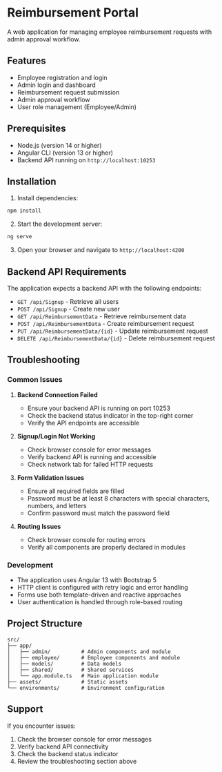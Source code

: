 # Reimbursement Portal

A web application for managing employee reimbursement requests with admin approval workflow.

## Features

- Employee registration and login
- Admin login and dashboard
- Reimbursement request submission
- Admin approval workflow
- User role management (Employee/Admin)

## Prerequisites

- Node.js (version 14 or higher)
- Angular CLI (version 13 or higher)
- Backend API running on `http://localhost:10253`

## Installation

1. Install dependencies:

```bash
npm install
```

2. Start the development server:

```bash
ng serve
```

3. Open your browser and navigate to `http://localhost:4200`

## Backend API Requirements

The application expects a backend API with the following endpoints:

- `GET /api/Signup` - Retrieve all users
- `POST /api/Signup` - Create new user
- `GET /api/ReimbursementData` - Retrieve reimbursement data
- `POST /api/ReimbursementData` - Create reimbursement request
- `PUT /api/ReimbursementData/{id}` - Update reimbursement request
- `DELETE /api/ReimbursementData/{id}` - Delete reimbursement request

## Troubleshooting

### Common Issues

1. **Backend Connection Failed**

   - Ensure your backend API is running on port 10253
   - Check the backend status indicator in the top-right corner
   - Verify the API endpoints are accessible

2. **Signup/Login Not Working**

   - Check browser console for error messages
   - Verify backend API is running and accessible
   - Check network tab for failed HTTP requests

3. **Form Validation Issues**

   - Ensure all required fields are filled
   - Password must be at least 8 characters with special characters, numbers, and letters
   - Confirm password must match the password field

4. **Routing Issues**
   - Check browser console for routing errors
   - Verify all components are properly declared in modules

### Development

- The application uses Angular 13 with Bootstrap 5
- HTTP client is configured with retry logic and error handling
- Forms use both template-driven and reactive approaches
- User authentication is handled through role-based routing

## Project Structure

```
src/
├── app/
│   ├── admin/          # Admin components and module
│   ├── employee/       # Employee components and module
│   ├── models/         # Data models
│   ├── shared/         # Shared services
│   └── app.module.ts   # Main application module
├── assets/             # Static assets
└── environments/       # Environment configuration
```

## Support

If you encounter issues:

1. Check the browser console for error messages
2. Verify backend API connectivity
3. Check the backend status indicator
4. Review the troubleshooting section above
